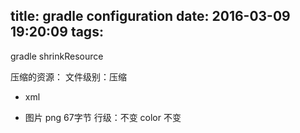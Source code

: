 title: gradle configuration
date: 2016-03-09 19:20:09
tags:
---

gradle 
shrinkResource

压缩的资源：
文件级别：压缩
- xml 
<x >

<!-- more -->

- 图片 png 67字节
行级：不变
color 不变
